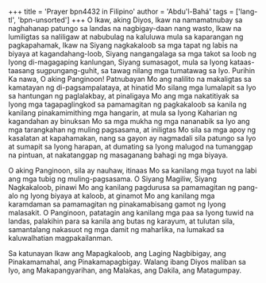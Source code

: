 +++
title = 'Prayer bpn4432 in Filipino'
author = 'Abdu'l-Bahá'
tags = ['lang-tl', 'bpn-unsorted']
+++
O Ikaw, aking Diyos, Ikaw na namamatnubay sa naghahanap patungo sa landas na nagbigay-daan nang wasto, Ikaw na lumiligtas sa naliligaw at nabubulag na kaluluwa mula sa kaparangan ng pagkapahamak, Ikaw na Siyang nagkakaloob sa mga tapat ng labis na biyaya at kagandahang-loob, Siyang nangangalaga sa mga takot sa loob ng Iyong di-magagaping kanlungan, Siyang sumasagot, mula sa Iyong kataas-taasang sugpungang-guhit, sa tawag nilang mga tumatawag sa Iyo. Purihin Ka nawa, O aking Panginoon! Patnubayan Mo ang nalilito na makaligtas sa kamatayan ng di-pagsampalataya, at hinatid Mo silang mga lumalapit sa Iyo sa hantungan ng paglalakbay, at pinaligaya Mo ang mga nakatitiyak sa Iyong mga tagapaglingkod sa pamamagitan ng pagkakaloob sa kanila ng kanilang pinakamimithing mga hangarin, at mula sa Iyong Kaharian ng kagandahan ay binuksan Mo sa mga mukha ng mga nananabik sa Iyo ang mga tarangkahan ng muling pagsasama, at iniligtas Mo sila sa mga apoy ng kasalatan at kapahamakan, nang sa gayon ay nagmadali sila patungo sa Iyo at sumapit sa Iyong harapan, at dumating sa Iyong malugod na tumanggap na pintuan, at nakatanggap ng masaganang bahagi ng mga biyaya.

O aking Panginoon, sila ay nauhaw, itinaas Mo sa kanilang mga tuyot na labi ang mga tubig ng muling-pagsasama. O Siyang Magiliw, Siyang Nagkakaloob, pinawi Mo ang kanilang pagdurusa sa pamamagitan ng pang-alo ng Iyong biyaya at kaloob, at ginamot Mo ang kanilang mga karamdaman sa pamamagitan ng pinakamabisang gamot ng Iyong malasakit. O Panginoon, patatagin ang kanilang mga paa sa Iyong tuwid na landas, palakihin para sa kanila ang butas ng karayum, at tulutan sila, samantalang nakasuot ng mga damit ng maharlika, na lumakad sa kaluwalhatian magpakailanman.

Sa katunayan Ikaw ang Mapagkaloob, ang Laging Nagbibigay, ang Pinakamamahal, ang Pinakamapagbigay. Walang ibang Diyos maliban sa Iyo, ang Makapangyarihan, ang Malakas, ang Dakila, ang Matagumpay.

